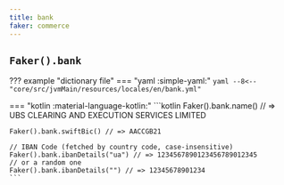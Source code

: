 ```yaml
---
title: bank
faker: commerce
---
```


## `Faker().bank`

??? example "dictionary file"
    === "yaml :simple-yaml:"
        ```yaml
        --8<-- "core/src/jvmMain/resources/locales/en/bank.yml"
        ```

=== "kotlin :material-language-kotlin:"
    ```kotlin
    Faker().bank.name() // => UBS CLEARING AND EXECUTION SERVICES LIMITED

    Faker().bank.swiftBic() // => AACCGB21

    // IBAN Code (fetched by country code, case-insensitive)
    Faker().bank.ibanDetails("ua") // => 1234567890123456789012345
    // or a random one
    Faker().bank.ibanDetails("") // => 12345678901234
    ```

